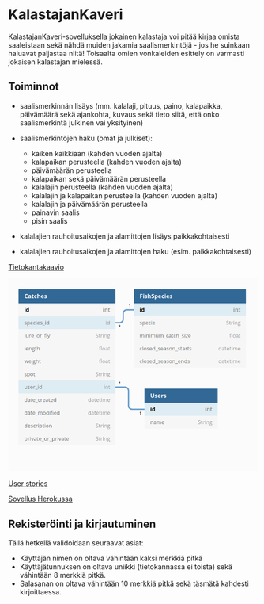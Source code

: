 # KalastajanKaveri



KalastajanKaveri-sovelluksella jokainen kalastaja voi pitää kirjaa omista saaleistaan
sekä nähdä muiden jakamia saalismerkintöjä - jos he suinkaan haluavat paljastaa niitä!
Toisaalta omien vonkaleiden esittely on varmasti jokaisen kalastajan mielessä.

## Toiminnot

- saalismerkinnän lisäys (mm. kalalaji, pituus, paino, kalapaikka, päivämäärä sekä ajankohta,
kuvaus sekä tieto siitä, että onko saalismerkintä julkinen vai yksityinen)

- saalismerkintöjen haku (omat ja julkiset):

  - kaiken kaikkiaan (kahden vuoden ajalta)
  - kalapaikan perusteella (kahden vuoden ajalta)
  - päivämäärän perusteella
  - kalapaikan sekä päivämäärän perusteella
  - kalalajin perusteella (kahden vuoden ajalta)
  - kalalajin ja kalapaikan perusteella (kahden vuoden ajalta)
  - kalalajin ja päivämäärän perusteella
  - painavin saalis
  - pisin saalis

- kalalajien rauhoitusaikojen ja alamittojen lisäys paikkakohtaisesti

- kalalajien rauhoitusaikojen ja alamittojen haku (esim. paikkakohtaisesti) 


[Tietokantakaavio](https://dbdiagram.io/d/5e68b12c4495b02c3b8817a8)

![Kuva tietokantakaaviosta](https://github.com/matiastamsi/KalastajanKaveri/blob/master/images/database_diagram.png)

[User stories](https://github.com/matiastamsi/KalastajanKaveri/blob/master/documentation/User_stories.txt)

[Sovellus Herokussa](https://quiet-stream-39899.herokuapp.com/)


## Rekisteröinti ja kirjautuminen

Tällä hetkellä validoidaan seuraavat asiat:
  - Käyttäjän nimen on oltava vähintään kaksi merkkiä pitkä
  - Käyttäjätunnuksen on oltava uniikki (tietokannassa ei toista) sekä vähintään 8 merkkiä pitkä.
  - Salasanan on oltava vähintään 10 merkkiä pitkä sekä täsmätä kahdesti kirjoittaessa.
